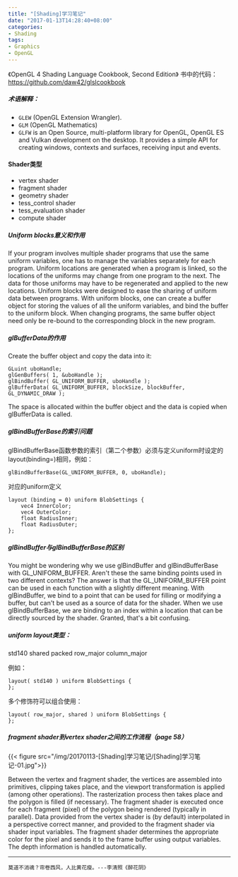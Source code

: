 ```yaml
---
title: "[Shading]学习笔记"
date: "2017-01-13T14:28:40+08:00"
categories:
- Shading
tags:
- Graphics
- OpenGL
---
```


《OpenGL 4 Shading Language Cookbook, Second Edition》
书中的代码：
https://github.com/daw42/glslcookbook

##### 术语解释：
* `GLEW` (OpenGL Extension Wrangler).
* `GLM` (OpenGL Mathematics)
* `GLFW` is an Open Source, multi-platform library for OpenGL, OpenGL ES and Vulkan development on the desktop. It provides a simple API for creating windows, contexts and surfaces, receiving input and events.


#### Shader类型
* vertex shader
* fragment shader
* geometry shader
* tess_control shader
* tess_evaluation shader
* compute shader

##### Uniform blocks意义和作用

If your program involves multiple shader programs that use the same uniform variables, one has to manage the variables separately for each program. Uniform locations are generated when a program is linked, so the locations of the uniforms may change from one program to the next.
The data for those uniforms may have to be regenerated and applied to the new locations.
Uniform blocks were designed to ease the sharing of uniform data between programs.
With uniform blocks, one can create a buffer object for storing the values of all the uniform variables, and bind the buffer to the uniform block. When changing programs, the same buffer object need only be re-bound to the corresponding block in the new program.

##### glBufferData的作用

Create the buffer object and copy the data into it:

    GLuint uboHandle;
    glGenBuffers( 1, &uboHandle );
    glBindBuffer( GL_UNIFORM_BUFFER, uboHandle );
    glBufferData( GL_UNIFORM_BUFFER, blockSize, blockBuffer, GL_DYNAMIC_DRAW );

The space is allocated within the buffer object and the data is copied when glBufferData is called.


##### glBindBufferBase的索引问题

glBindBufferBase函数参数的索引（第二个参数）必须与定义uniform时设定的layout(binding=)相同，例如：

    glBindBufferBase(GL_UNIFORM_BUFFER, 0, uboHandle);

对应的uniform定义

    layout (binding = 0) uniform BlobSettings {
        vec4 InnerColor;
        vec4 OuterColor;
        float RadiusInner;
        float RadiusOuter;
    };


##### glBindBuffer与glBindBufferBase的区别

You might be wondering why we use glBindBuffer and glBindBufferBase with GL_UNIFORM_BUFFER. Aren't these the same binding points used in two different contexts? The answer is that the GL_UNIFORM_BUFFER point can be used in each function with a slightly different meaning. With glBindBuffer, we bind to a point that can be used for filling or modifying a buffer, but can't be used as a source of data for the shader. When we use glBindBufferBase, we are binding to an index within a location that can be directly sourced by the shader. Granted, that's a bit confusing.


##### uniform layout类型：

std140
shared
packed
row_major
column_major

例如：

    layout( std140 ) uniform BlobSettings {
    };

 

多个修饰符可以组合使用：

    layout( row_major, shared ) uniform BlobSettings {
    };

##### fragment shader到vertex shader之间的工作流程（page 58）
{{< figure src="/img/20170113-[Shading]学习笔记/[Shading]学习笔记-01.jpg">}}

Between the vertex and fragment shader, the vertices are assembled into primitives, clipping takes place, and the viewport transformation is applied (among other operations). The rasterization process then takes place and the polygon is filled (if necessary). The fragment shader is executed once for each fragment (pixel) of the polygon being rendered (typically in parallel). Data provided from the vertex shader is (by default) interpolated in a perspective correct manner, and provided to the fragment shader via shader input variables. The fragment shader determines the appropriate color for the pixel and sends it to the frame buffer using output variables. The depth information is handled automatically.

***
`莫道不消魂？帘卷西风，人比黄花瘦。---李清照《醉花阴》`
